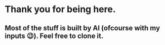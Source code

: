 # Thank you for being here. 

## Most of the stuff is built by AI (ofcourse with my inputs 😉). Feel free to clone it. 

